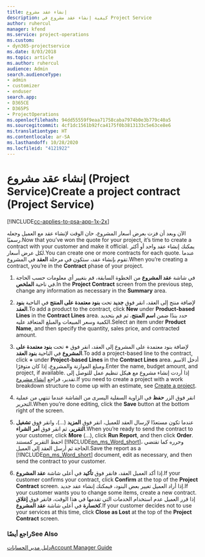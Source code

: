 ```yaml
---
title: إنشاء عقد مشروع
description: كيفية إنشاء عقد مشروع في Project Service
author: ruhercul
manager: kfend
ms.service: project-operations
ms.custom:
- dyn365-projectservice
ms.date: 8/03/2018
ms.topic: article
ms.author: ruhercul
audience: Admin
search.audienceType:
- admin
- customizer
- enduser
search.app:
- D365CE
- D365PS
- ProjectOperations
ms.openlocfilehash: 94dd55559f9eaa71758caba7974b0e3b779c40a5
ms.sourcegitcommit: 4cf1dc1561b92fca4175f0b3813133c5e63ce8e6
ms.translationtype: HT
ms.contentlocale: ar-SA
ms.lasthandoff: 10/28/2020
ms.locfileid: "4121922"
---
```

# <a name="create-a-project-contract-project-service"></a><span data-ttu-id="30344-103">إنشاء عقد مشروع (Project Service)</span><span class="sxs-lookup"><span data-stu-id="30344-103">Create a project contract (Project Service)</span></span>

[!INCLUDE[cc-applies-to-psa-app-1x-2x](../includes/cc-applies-to-psa-app-1x-2x.md)]

<span data-ttu-id="30344-104">الآن وبعد أن فزت بعرض أسعار المشروع، حان الوقت لإنشاء عقد مع العميل وجعله رسميًا.</span><span class="sxs-lookup"><span data-stu-id="30344-104">Now that you’ve won the quote for your project, it’s time to create a contract with your customer and make it official.</span></span> <span data-ttu-id="30344-105">يمكنك إنشاء عقد واحد أو أكثر لكل عرض أسعار.</span><span class="sxs-lookup"><span data-stu-id="30344-105">You can create one or more contracts for each quote.</span></span> <span data-ttu-id="30344-106">عندما تقوم بإنشاء عقد، ستكون في مرحلة **العقد** في المشروع.</span><span class="sxs-lookup"><span data-stu-id="30344-106">When you’re creating a contract, you’re in the **Contract** phase of your project.</span></span>  
  
1. <span data-ttu-id="30344-107">في شاشة **عقد المشروع** من الخطوة السابقة، قم بتغيير أي معلومات حسب الحاجة في ناحية **الملخص**.</span><span class="sxs-lookup"><span data-stu-id="30344-107">In the **Project Contract** screen from the previous step, change any information as necessary in the **Summary** area.</span></span>  
  
2. <span data-ttu-id="30344-108">لإضافة منتج إلى العقد، انقر فوق **جديد** تحت **بنود معتمدة على المنتج‬** في الناحية **بنود العقد‬**.</span><span class="sxs-lookup"><span data-stu-id="30344-108">To add a product to the contract, click **New** under **Product-based Lines** in the **Contract Lines** area.</span></span> <span data-ttu-id="30344-109">حدد بندًا ضمن **اسم المنتج**، ثم قم بتحديد الكمية وسعر المبيعات والمبلغ المتعاقد عليه‬.</span><span class="sxs-lookup"><span data-stu-id="30344-109">Select an item under **Product Name**, and then specify the quantity, sales price, and contracted amount.</span></span>  
  
3. <span data-ttu-id="30344-110">لإضافة بنود معتمدة على المشروع‬ إلى العقد، انقر فوق **+** تحت **بنود معتمدة على المشروع** في الناحية **بنود العقد**.</span><span class="sxs-lookup"><span data-stu-id="30344-110">To add a project-based line to the contract, click **+** under **Project-based Lines** in the **Contract Lines** area.</span></span> <span data-ttu-id="30344-111">أدخل الاسم ومبلغ الموازنة والمشروع، إذا كان متوفرًا.</span><span class="sxs-lookup"><span data-stu-id="30344-111">Enter the name, budget amount, and project, if available.</span></span> <span data-ttu-id="30344-112">إذا أردت إنشاء مشروع مع هيكل تنظيم عمل للتوصل إلى تقدير، فراجع [إنشاء مشروع](../psa/create-project.md).</span><span class="sxs-lookup"><span data-stu-id="30344-112">If you need to create a project with a work breakdown structure to come up with an estimate, see [Create a project](../psa/create-project.md).</span></span>  
  
4. <span data-ttu-id="30344-113">انقر فوق الزر **حفظ** في الزاوية السفلية اليسرى من الشاشة عندما تنتهي من عملية التحرير.</span><span class="sxs-lookup"><span data-stu-id="30344-113">When you’re done editing, click the **Save** button at the bottom right of the screen.</span></span>  
  
5. <span data-ttu-id="30344-114">عندما تكون مستعدًا لإرسال العقد للعميل، انقر فوق **المزيد** (...)، وانقر فوق **تشغيل التقرير**، ثم انقر فوق **أمر الشراء‬**.</span><span class="sxs-lookup"><span data-stu-id="30344-114">When you’re ready to send the contract to your customer, click **More** (…), click **Run Report**, and then click **Order**.</span></span> <span data-ttu-id="30344-115">احفظ التقرير كمستند [!INCLUDE[pn_ms_Word_short](../includes/pn-ms-word-short.md)]، وحرره كما تقتضي الحاجة ثم أرسل العقد إلى العميل.</span><span class="sxs-lookup"><span data-stu-id="30344-115">Save the report as a [!INCLUDE[pn_ms_Word_short](../includes/pn-ms-word-short.md)] document, edit as necessary, and then send the contract to your customer.</span></span>  
  
6. <span data-ttu-id="30344-116">إذا أكد العميل العقد، فانقر فوق **تأكيد** في أعلى شاشة **عقد المشروع**.</span><span class="sxs-lookup"><span data-stu-id="30344-116">If your customer confirms your contract, click **Confirm** at the top of the **Project Contract** screen.</span></span> <span data-ttu-id="30344-117">إذا أراد العميل تغيير بعض البنود، فيمكنك إنشاء عقد جديد.</span><span class="sxs-lookup"><span data-stu-id="30344-117">If your customer wants you to change some items, create a new contract.</span></span> <span data-ttu-id="30344-118">إذا قرر العميل عدم استخدام الخدمات التي تقدمها في هذا الوقت، فانقر فوق **إغلاق كخسارة** في أعلى شاشة **عقد المشروع**.</span><span class="sxs-lookup"><span data-stu-id="30344-118">If your customer decides not to use your services at this time, click **Close as Lost** at the top of the **Project Contract** screen.</span></span>  
  
### <a name="see-also"></a><span data-ttu-id="30344-119">راجع أيضًا</span><span class="sxs-lookup"><span data-stu-id="30344-119">See Also</span></span>  
 [<span data-ttu-id="30344-120">دليل مدير الحسابات</span><span class="sxs-lookup"><span data-stu-id="30344-120">Account Manager Guide</span></span>](../psa/account-manager-guide.md)
